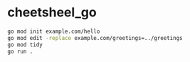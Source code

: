 # cheetsheel_go

```bash
go mod init example.com/hello
go mod edit -replace example.com/greetings=../greetings
go mod tidy
go run .
```